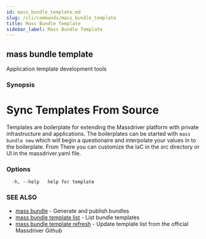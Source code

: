 ```yaml
---
id: mass_bundle_template.md
slug: /cli/commands/mass_bundle_template
title: Mass Bundle Template
sidebar_label: Mass Bundle Template
---
```

## mass bundle template

Application template development tools

### Synopsis

# Sync Templates From Source

Templates are boilerplate for extending the Massdriver platform with private infrastructure and applications. The boilerplates can be started with `mass bundle new` which will begin a questionaire
and interpolate your values in to the boilerplate. From There you can customize the IaC in the src directory or UI in the massdriver.yaml file.


### Options

```
  -h, --help   help for template
```

### SEE ALSO

* [mass bundle](/cli/commands/mass_bundle)	 - Generate and publish bundles
* [mass bundle template list](/cli/commands/mass_bundle_template_list)	 - List bundle templates
* [mass bundle template refresh](/cli/commands/mass_bundle_template_refresh)	 - Update template list from the official Massdriver Github
